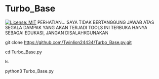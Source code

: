 # Turbo_Base
[![License: MIT](https://img.shields.io/badge/License-MIT-yellow.svg)](https://opensource.org/licenses/MIT)
PERHATIAN... SAYA TIDAK BERTANGGUNG JAWAB ATAS SEGALA DAMPAK YANG AKAN TERJADI TOOLS INI TERBUKA HANYA SEBAGAI EDUKASI, JANGAN DISALAHKGUNAKAN


git clone https://github.com/Twinlion24434/Turbo_Base.py.git

cd Turbo_Base.py

ls

python3 Turbo_Base.py

